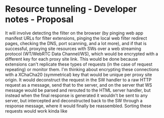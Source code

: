 # Resource tunneling - Developer notes - Proposal

It will involve detecting the filter on the browser (by pinging web app manifest URLs for filter extensions, pinging the local web filter redirect pages, checking the DNS, port scanning, and a lot more), and if that is successful, proxying site resources with SWs over a web streaming protocol (WT/WebRTC Data Channel/WS), which would be encrypted with a different key for each proxy site link. This would be done because extensions can't replicate these types of requests (in the case of request repeating) or monitor them. I'm thinking about encrypting these connections with a XChaCha20 (symmetrical) key that would be unique per proxy site origin. It would deconstruct the request in the SW handler to a raw HTTP request as a message, send that to the server, and on the server that WS message would be parsed and rerouted to the HTML server handler, but instead when the final response is generated it wouldn't be sent to any server, but intercepted and deconstructed back to the SW through a response message, where it would finally be reassembled. Sorting these requests would work kinda like

